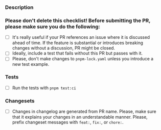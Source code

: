 ### Description

<!-- Please insert your description here and provide especially info about the "what" this PR is solving -->

<!-- You can also add additional context here -->

### Please don't delete this checklist! Before submitting the PR, please make sure you do the following:
- [ ] It's really useful if your PR references an issue where it is discussed ahead of time. If the feature is substantial or introduces breaking changes without a discussion, PR might be closed.
- [ ] Ideally, include a test that fails without this PR but passes with it.
- [ ] Please, don't make changes to `pnpm-lock.yaml` unless you introduce a new test example.

### Tests
- [ ] Run the tests with `pnpm test:ci`

### Changesets
- [ ] Changes in changelog are generated from PR name. Please, make sure that it explains your changes in an understandable manner. Please, prefix changeset messages with `feat:`, `fix:`, or `chore:`.
